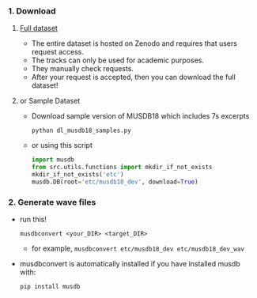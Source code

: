 
### 1. Download

1. [Full dataset](https://sigsep.github.io/datasets/musdb.html)
    - The entire dataset is hosted on Zenodo and requires that users request access.
    - The tracks can only be used for academic purposes. 
    - They manually check requests. 
    - After your request is accepted, then you can download the full dataset!

2. or Sample Dataset
    - Download sample version of MUSDB18 which includes 7s excerpts
    
        ```shell script
        python dl_musdb18_samples.py
        ```
    - or using this script
 
        ```python
        import musdb
        from src.utils.functions import mkdir_if_not_exists
        mkdir_if_not_exists('etc')
        musdb.DB(root='etc/musdb18_dev', download=True)
        ```

### 2. Generate wave files

- run this!

    ```shell
    musdbconvert <your_DIR> <target_DIR> 
    ```
  
  - for example, ```musdbconvert etc/musdb18_dev etc/musdb18_dev_wav```

- musdbconvert is automatically installed if you have installed musdb with:

    ```shell
    pip install musdb
    ```
